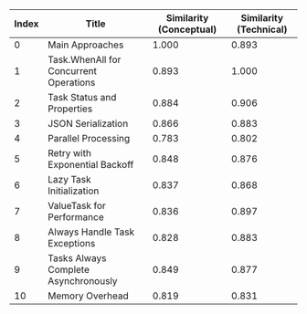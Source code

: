 | Index | Title | Similarity (Conceptual) | Similarity (Technical) |
|-------|-------|-------------------------|------------------------|
| 0 | Main Approaches | 1.000 | 0.893 |
| 1 | Task.WhenAll for Concurrent Operations | 0.893 | 1.000 |
| 2 | Task Status and Properties | 0.884 | 0.906 |
| 3 | JSON Serialization | 0.866 | 0.883 |
| 4 | Parallel Processing | 0.783 | 0.802 |
| 5 | Retry with Exponential Backoff | 0.848 | 0.876 |
| 6 | Lazy Task Initialization | 0.837 | 0.868 |
| 7 | ValueTask for Performance | 0.836 | 0.897 |
| 8 | Always Handle Task Exceptions | 0.828 | 0.883 |
| 9 | Tasks Always Complete Asynchronously | 0.849 | 0.877 |
| 10 | Memory Overhead | 0.819 | 0.831 |
